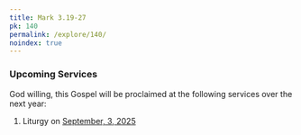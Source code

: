 ```yaml
---
title: Mark 3.19-27
pk: 140
permalink: /explore/140/
noindex: true
---
```


### Upcoming Services

God willing, this Gospel will be proclaimed at the following services over the next year:


1. Liturgy on [September,  3, 2025](https://orthocal.info/readings/gregorian/2025/09/03/)
